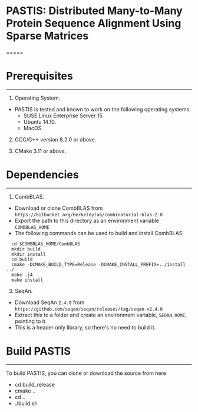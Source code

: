 # PASTIS: Distributed Many-to-Many Protein Sequence Alignment Using Sparse Matrices
=====

# Prerequisites
-----
1. Operating System.
  * PASTIS is tested and known to work on the following operating systems.
    *  SUSE Linux Enterprise Server 15.
    *  Ubuntu 14.10.
    *  MacOS.
    
2. GCC/G++ version 8.2.0 or above.

3. CMake 3.11 or above.


# Dependencies
-----
    
1. CombBLAS.
  * Download or clone CombBLAS from `https://bitbucket.org/berkeleylab/combinatorial-blas-2.0`
  * Export the path to this directory as an environment variable `COMBBLAS_HOME`
  * The following commands can be used to build and install CombBLAS
  ```
    cd $COMBBLAS_HOME/CombBLAS
    mkdir build
    mkdir install
    cd build
    cmake -DCMAKE_BUILD_TYPE=Release -DCMAKE_INSTALL_PREFIX=../install ../
    make -j4
    make install         
  ```
3. SeqAn.
  * Download SeqAn `2.4.0` from `https://github.com/seqan/seqan/releases/tag/seqan-v2.4.0`
  * Extract this to a folder and create an environment variable, `SEQAN_HOME`, pointing to it. 
  * This is a header only library, so there's no need to build it.
  
  
# Build PASTIS
-----

To build PASTIS, you can clone or download the source from here
  * cd build_release
  * cmake ..
  * cd ..
  * ./build.sh
